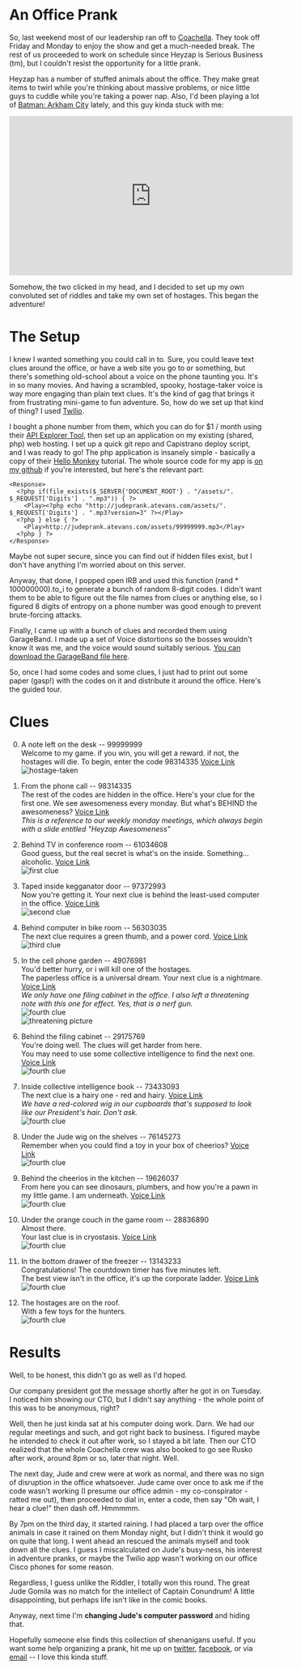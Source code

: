 An Office Prank
===============

So, last weekend most of our leadership ran off to [Coachella](http://www.coachella.com). They took off Friday and Monday to enjoy the show and get a much-needed break. The rest of us proceeded to work on schedule since Heyzap is Serious Business (tm), but I couldn't resist the opportunity for a little prank.

Heyzap has a number of stuffed animals about the office. They make great items to twirl while you're thinking about massive problems, or nice little guys to cuddle while you're taking a power nap. Also, I'd been playing a lot of [Batman: Arkham City](http://community.batmanarkhamcity.com/) lately, and this guy kinda stuck with me:

<iframe width="560" height="315" src="http://www.youtube.com/embed/3WOovQFNWc4" frameborder="0" allowfullscreen="true">Loading Video...</iframe>

Somehow, the two clicked in my head, and I decided to set up my own convoluted set of riddles and take my own set of hostages. This began the adventure!

The Setup
=========

I knew I wanted something you could call in to. Sure, you could leave text clues around the office, or have a web site you go to or something, but there's something old-school about a voice on the phone taunting you. It's in so many movies. And having a scrambled, spooky, hostage-taker voice is way more engaging than plain text clues. It's the kind of gag that brings it from frustrating mini-game to fun adventure. So, how do we set up that kind of thing? I used [Twilio](http://www.twilio.com).

I bought a phone number from them, which you can do for $1 / month using their [API Explorer Tool](https://www.twilio.com/user/account/developer-tools/api-explorer), then set up an application on my existing (shared, php) web hosting. I set up a quick git repo and Capistrano deploy script, and I was ready to go! The php application is insanely simple - basically a copy of their [Hello Monkey](http://www.twilio.com/docs/quickstart/php/twiml/play-mp3-for-caller) tutorial. The whole source code for my app is [on my github](https://github.com/agius/heyzaphostages) if you're interested, but here's the relevant part:

    <Response>
      <?php if(file_exists($_SERVER{'DOCUMENT_ROOT'} . "/assets/". $_REQUEST['Digits'] . ".mp3")) { ?>
        <Play><?php echo "http://judeprank.atevans.com/assets/". $_REQUEST['Digits'] . ".mp3?version=3" ?></Play>
      <?php } else { ?>
        <Play>http://judeprank.atevans.com/assets/99999999.mp3</Play>
      <?php } ?>
    </Response>

Maybe not super secure, since you can find out if hidden files exist, but I don't have anything I'm worried about on this server.

Anyway, that done, I popped open IRB and used this function (rand * 100000000).to_i to generate a bunch of random 8-digit codes. I didn't want them to be able to figure out the file names from clues or anything else, so I figured 8 digits of entropy on a phone number was good enough to prevent brute-forcing attacks.

Finally, I came up with a bunch of clues and recorded them using GarageBand. I made up a set of Voice distortions so the bosses wouldn't know it was me, and the voice would sound suitably serious. [You can download the GarageBand file here](http://judeprank.atevans.com/assets/voice.tar.gz).

So, once I had some codes and some clues, I just had to print out some paper (gasp!) with the codes on it and distribute it around the office. Here's the guided tour.

Clues
=====
0. A note left on the desk -- 99999999  
   Welcome to my game. if you win, you will get a reward. if not, the hostages will die. To begin, enter the code 98314335 [Voice Link](http://judeprank.atevans.com/assets/99999999.mp3)  
   ![hostage-taken](https://github.com/agius/heyzaphostages/raw/master/images/hostages/hostages-taken.jpg)

1. From the phone call -- 98314335  
   The rest of the codes are hidden in the office. Here's your clue for the first one. We see awesomeness every monday. But what's BEHIND the awesomeness? [Voice Link](http://judeprank.atevans.com/assets/98314335.mp3)  
   _This is a reference to our weekly monday meetings, which always begin with a slide entitled "Heyzap Awesomeness"_
   
2. Behind TV in conference room -- 61034608  
   Good guess, but the real secret is what's on the inside. Something... alcoholic. [Voice Link](http://judeprank.atevans.com/assets/61034608.mp3)  
   ![first clue](https://github.com/agius/heyzaphostages/raw/master/images/hostages/IMG_1951-hostages.jpg)
   
3. Taped inside kegganator door -- 97372993  
   Now you're getting it. Your next clue is behind the least-used computer in the office. [Voice Link](http://judeprank.atevans.com/assets/97372993.mp3)  
   ![second clue](https://github.com/agius/heyzaphostages/raw/master/images/hostages/IMG_1952-hostages.jpg)

4. Behind computer in bike room -- 56303035  
   The next clue requires a green thumb, and a power cord. [Voice Link](http://judeprank.atevans.com/assets/56303035.mp3)  
   ![third clue](https://github.com/agius/heyzaphostages/raw/master/images/hostages/IMG_1953-hostages.jpg)
   
5. In the cell phone garden -- 49076981  
   You'd better hurry, or i will kill one of the hostages.  
   The paperless office is a universal dream. Your next clue is a nightmare. [Voice Link](http://judeprank.atevans.com/assets/49076981.mp3)  
   _We only have one filing cabinet in the office. I also left a threatening note with this one for effect. Yes, that is a nerf gun._  
   ![fourth clue](https://github.com/agius/heyzaphostages/raw/master/images/hostages/IMG_1954-hostages.jpg)  
   ![threatening picture](https://github.com/agius/heyzaphostages/raw/master/images/hostages/hostages-threatened.jpg)

6. Behind the filing cabinet -- 29175769  
   You're doing well. The clues will get harder from here.  
   You may need to use some collective intelligence to find the next one. [Voice Link](http://judeprank.atevans.com/assets/29175769.mp3)  
   ![fourth clue](https://github.com/agius/heyzaphostages/raw/master/images/hostages/IMG_1955-hostages.jpg)

7. Inside collective intelligence book -- 73433093  
   The next clue is a hairy one - red and hairy. [Voice Link](http://judeprank.atevans.com/assets/73433093.mp3)  
   _We have a red-colored wig in our cupboards that's supposed to look like our President's hair. Don't ask._  
   ![fourth clue](https://github.com/agius/heyzaphostages/raw/master/images/hostages/IMG_1956-hostages.jpg)

8. Under the Jude wig on the shelves -- 76145273  
   Remember when you could find a toy in your box of cheerios? [Voice Link](http://judeprank.atevans.com/assets/76145273.mp3)  
   ![fourth clue](https://github.com/agius/heyzaphostages/raw/master/images/hostages/IMG_1957-hostages.jpg)

9. Behind the cheerios in the kitchen -- 19626037  
   From here you can see dinosaurs, plumbers, and how you're a pawn in my little game. I am underneath. [Voice Link](http://judeprank.atevans.com/assets/19626037.mp3)  
   ![fourth clue](https://github.com/agius/heyzaphostages/raw/master/images/hostages/IMG_1959-hostages.jpg)

10. Under the orange couch in the game room -- 28836890  
    Almost there.  
    Your last clue is in cryostasis. [Voice Link](http://judeprank.atevans.com/assets/28836890.mp3)  
    ![fourth clue](https://github.com/agius/heyzaphostages/raw/master/images/hostages/IMG_1960-hostages.jpg)

11. In the bottom drawer of the freezer -- 13143233  
    Congratulations! The countdown timer has five minutes left.  
    The best view isn't in the office, it's up the corporate ladder. [Voice Link](http://judeprank.atevans.com/assets/13143233.mp3)  
    ![fourth clue](https://github.com/agius/heyzaphostages/raw/master/images/hostages/IMG_1961-hostages.jpg)

12. The hostages are on the roof.  
    With a few toys for the hunters.  
    ![fourth clue](https://github.com/agius/heyzaphostages/raw/master/images/hostages/IMG_1962-hostages.jpg)

Results
=======
Well, to be honest, this didn't go as well as I'd hoped.

Our company president got the message shortly after he got in on Tuesday. I noticed him showing our CTO, but I didn't say anything - the whole point of this was to be anonymous, right?

Well, then he just kinda sat at his computer doing work. Darn. We had our regular meetings and such, and got right back to business. I figured maybe he intended to check it out after work, so I stayed a bit late. Then our CTO realized that the whole Coachella crew was also booked to go see Rusko after work, around 8pm or so, later that night. Well.

The next day, Jude and crew were at work as normal, and there was no sign of disruption in the office whatsoever. Jude came over once to ask me if the code wasn't working (I presume our office admin - my co-conspirator - ratted me out), then proceeded to dial in, enter a code, then say "Oh wait, I hear a clue!" then dash off. Hmmmmm.

By 7pm on the third day, it started raining. I had placed a tarp over the office animals in case it rained on them Monday night, but I didn't think it would go on quite that long. I went ahead an rescued the animals myself and took down all the clues. I guess I miscalculated on Jude's busy-ness, his interest in adventure pranks, or maybe the Twilio app wasn't working on our office Cisco phones for some reason. 

Regardless, I guess unlike the Riddler, I totally won this round. The great Jude Gomila was no match for the intellect of Captain Conundrum! A little disappointing, but perhaps life isn't like in the comic books.

Anyway, next time I'm **changing Jude's computer password** and hiding that.

Hopefully someone else finds this collection of shenanigans useful. If you want some help organizing a prank, hit me up on [twitter](http://twitter.com/agius), [facebook](http://facebook.com/atevans), or via [email](andrew@atevans.com) -- I love this kinda stuff.